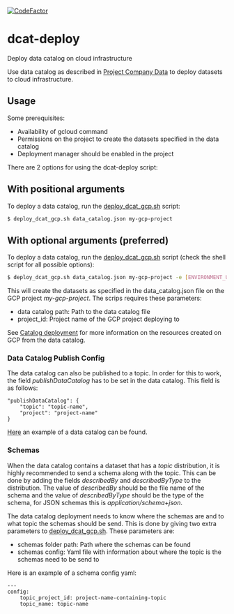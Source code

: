 [![CodeFactor](https://www.codefactor.io/repository/github/vwt-digital/dcat-deploy/badge)](https://www.codefactor.io/repository/github/vwt-digital/dcat-deploy)

# dcat-deploy
Deploy data catalog on cloud infrastructure

Use data catalog as described in [Project Company Data](https://vwt-digital.github.io/project-company-data.github.io/) to deploy datasets to cloud infrastructure.

## Usage

Some prerequisites:
* Availability of gcloud command
* Permissions on the project to create the datasets specified in the data catalog
* Deployment manager should be enabled in the project

There are 2 options for using the dcat-deploy script:

## With positional arguments

To deploy a data catalog, run the [deploy_dcat_gcp.sh](deploy_dcat_gcp.sh) script:
```bash
$ deploy_dcat_gcp.sh data_catalog.json my-gcp-project
```

## With optional arguments (preferred)

To deploy a data catalog, run the [deploy_dcat_gcp.sh](deploy_dcat_gcp.sh) script (check the shell script for all possible options):
```bash
$ deploy_dcat_gcp.sh data_catalog.json my-gcp-project -e [ENVIRONMENT_URL]
```

This will create the datasets as specified in the data_catalog.json file on the GCP project _my-gcp-project_. The scrips requires these parameters:
* data catalog path: Path to the data catalog file
* project_id: Project name of the GCP project deploying to

See [Catalog deployment](deploy-dcat-gcp.md) for more information on the resources created on GCP from the data catalog.

### Data Catalog Publish Config
The data catalog can also be published to a topic. In order for this to work, the field *publishDataCatalog* has to be set in the data catalog. This field is as follows:

```
"publishDataCatalog": {
    "topic": "topic-name",
    "project": "project-name"
}
```

[Here](https://github.com/vwt-digital/project-company-data.github.io/blob/develop/v1.1/examples/catalog-sample.json) an example of a data catalog can be found.

### Schemas
When the data catalog contains a dataset that has a *topic* distribution, it is highly recommended to send a schema along with the topic. This can be done by adding the fields *describedBy* and *describedByType* to the distribution. The value of *describedBy* should be the file name of the schema and the value of *describedByType* should be the type of the schema, for JSON schemas this is *application/schema+json*.

The data catalog deployment needs to know where the schemas are and to what topic the schemas should be send. This is done by giving two extra parameters to [deploy_dcat_gcp.sh](deploy_dcat_gcp.sh). These parameters are:
* schemas folder path: Path where the schemas can be found
* schemas config: Yaml file with information about where the topic is the schemas need to be send to

Here is an example of a schema config yaml:
```
---
config:
    topic_project_id: project-name-containing-topic
    topic_name: topic-name
```
